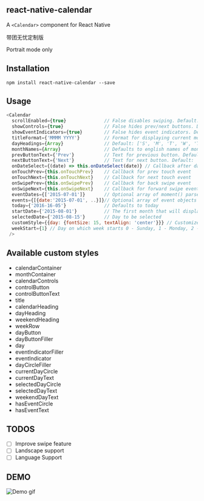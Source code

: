## react-native-calendar

A `<Calendar>` component for React Native

带团无忧定制版

Portrait mode only

## Installation

`npm install react-native-calendar --save`

## Usage
```javascript
<Calendar
  scrollEnabled={true}              // False disables swiping. Default: False
  showControls={true}               // False hides prev/next buttons. Default: False
  showEventIndicators={true}        // False hides event indicators. Default:False
  titleFormat={'MMMM YYYY'}         // Format for displaying current month. Default: 'MMMM YYYY'
  dayHeadings={Array}               // Default: ['S', 'M', 'T', 'W', 'T', 'F', 'S']
  monthNames={Array}                // Defaults to english names of months
  prevButtonText={'Prev'}           // Text for previous button. Default: 'Prev'
  nextButtonText={'Next'}           // Text for next button. Default: 'Next'
  onDateSelect={(date) => this.onDateSelect(date)} // Callback after date selection
  onTouchPrev={this.onTouchPrev}    // Callback for prev touch event
  onTouchNext={this.onTouchNext}    // Callback for next touch event
  onSwipePrev={this.onSwipePrev}    // Callback for back swipe event
  onSwipeNext={this.onSwipeNext}    // Callback for forward swipe event
  eventDates={['2015-07-01']}       // Optional array of moment() parseable dates that will show an event indicator
  events={[{date:'2015-07-01', ..}]}// Optional array of event objects with a date property and custom styles for the event indicator
  today={'2016-16-05'}              // Defaults to today
  startDate={'2015-08-01'}          // The first month that will display. Default: current month
  selectedDate={'2015-08-15'}       // Day to be selected
  customStyle={{day: {fontSize: 15, textAlign: 'center'}}} // Customize any pre-defined styles
  weekStart={1} // Day on which week starts 0 - Sunday, 1 - Monday, 2 - Tuesday, etc, Default: 1
 />
```

## Available custom styles

- calendarContainer
- monthContainer
- calendarControls
- controlButton
- controlButtonText
- title
- calendarHeading
- dayHeading
- weekendHeading
- weekRow
- dayButton
- dayButtonFiller
- day
- eventIndicatorFiller
- eventIndicator
- dayCircleFiller
- currentDayCircle
- currentDayText
- selectedDayCircle
- selectedDayText
- weekendDayText  
- hasEventCircle
- hasEventText


## TODOS

- [ ] Improve swipe feature
- [ ] Landscape support
- [ ] Language Support

## DEMO
![Demo gif](https://github.com/christopherdro/react-native-calendar-swiper/blob/master/demo.gif)
